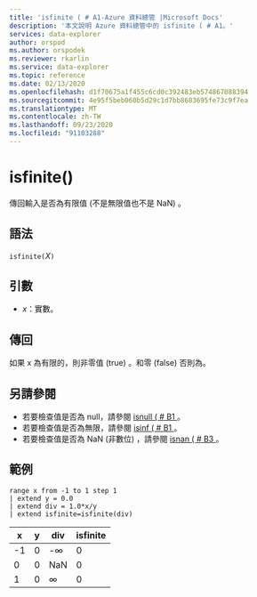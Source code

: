 ```yaml
---
title: 'isfinite ( # A1-Azure 資料總管 |Microsoft Docs'
description: '本文說明 Azure 資料總管中的 isfinite ( # A1。'
services: data-explorer
author: orspod
ms.author: orspodek
ms.reviewer: rkarlin
ms.service: data-explorer
ms.topic: reference
ms.date: 02/13/2020
ms.openlocfilehash: d1f70675a1f455c6cd0c392483eb574867088394
ms.sourcegitcommit: 4e95f5beb060b5d29c1d7bb8683695fe73c9f7ea
ms.translationtype: MT
ms.contentlocale: zh-TW
ms.lasthandoff: 09/23/2020
ms.locfileid: "91103288"
---
```

# <a name="isfinite"></a>isfinite()

傳回輸入是否為有限值 (不是無限值也不是 NaN) 。

## <a name="syntax"></a>語法

`isfinite(`*X*`)`

## <a name="arguments"></a>引數

* *x*：實數。

## <a name="returns"></a>傳回

如果 x 為有限的，則非零值 (true) 。和零 (false) 否則為。

## <a name="see-also"></a>另請參閱

* 若要檢查值是否為 null，請參閱 [isnull ( # B1 ](isnullfunction.md)。
* 若要檢查值是否為無限，請參閱 [isinf ( # B1 ](isinffunction.md)。
* 若要檢查值是否為 NaN (非數位) ，請參閱 [isnan ( # B3 ](isnanfunction.md)。

## <a name="example"></a>範例

```kusto
range x from -1 to 1 step 1
| extend y = 0.0
| extend div = 1.0*x/y
| extend isfinite=isfinite(div)
```

|x|y|div|isfinite|
|---|---|---|---|
|-1|0|-∞|0|
|0|0|NaN|0|
|1|0|∞|0|